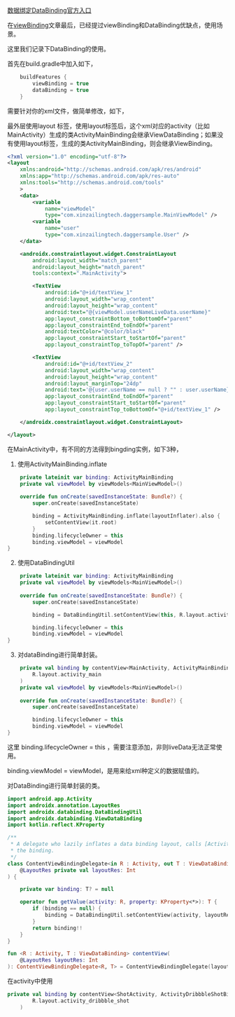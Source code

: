 
[数据绑定DataBinding官方入口](https://developer.android.com/topic/libraries/data-binding?hl=zh-cn "https://developer.android.com/topic/libraries/data-binding?hl=zh-cn")

在[viewBinding](https://github.com/edmond-biguys/beja-coder/tree/main/jetpack/viewbinding.md)文章最后，已经提过viewBinding和DataBinding优缺点，使用场景。

这里我们记录下DataBinding的使用。

首先在build.gradle中加入如下，

```gradle
    buildFeatures {
        viewBinding = true
        dataBinding = true
    }
```

需要针对你的xml文件，做简单修改，如下，

最外层使用layout 标签，使用layout标签后，这个xml对应的activity（比如MainActivity）生成的类ActivityMainBinding会继承ViewDataBinding；如果没有使用layout标签，生成的类ActivityMainBinding，则会继承ViewBinding。

```xml
<?xml version="1.0" encoding="utf-8"?>
<layout
    xmlns:android="http://schemas.android.com/apk/res/android"
    xmlns:app="http://schemas.android.com/apk/res-auto"
    xmlns:tools="http://schemas.android.com/tools"
    >
    <data>
        <variable
            name="viewModel"
            type="com.xinzailingtech.daggersample.MainViewModel" />
        <variable
            name="user"
            type="com.xinzailingtech.daggersample.User" />
    </data>

    <androidx.constraintlayout.widget.ConstraintLayout
        android:layout_width="match_parent"
        android:layout_height="match_parent"
        tools:context=".MainActivity">

        <TextView
            android:id="@+id/textView_1"
            android:layout_width="wrap_content"
            android:layout_height="wrap_content"
            android:text="@{viewModel.userNameLiveData.userName}"
            app:layout_constraintBottom_toBottomOf="parent"
            app:layout_constraintEnd_toEndOf="parent"
            android:textColor="@color/black"
            app:layout_constraintStart_toStartOf="parent"
            app:layout_constraintTop_toTopOf="parent" />

        <TextView
            android:id="@+id/textView_2"
            android:layout_width="wrap_content"
            android:layout_height="wrap_content"
            android:layout_marginTop="24dp"
            android:text='@{user.userName == null ? "" : user.userName}'
            app:layout_constraintEnd_toEndOf="parent"
            app:layout_constraintStart_toStartOf="parent"
            app:layout_constraintTop_toBottomOf="@+id/textView_1" />

    </androidx.constraintlayout.widget.ConstraintLayout>

</layout>

```

在MainActivity中，有不同的方法得到bingding实例，如下3种，

1. 使用ActivityMainBinding.inflate

```kotlin
    private lateinit var binding: ActivityMainBinding
    private val viewModel by viewModels<MainViewModel>()
  
    override fun onCreate(savedInstanceState: Bundle?) {
        super.onCreate(savedInstanceState)

        binding = ActivityMainBinding.inflate(layoutInflater).also {
            setContentView(it.root)
        }
        binding.lifecycleOwner = this
        binding.viewModel = viewModel
}
```


2. 使用DataBindingUtil

```kotlin
    private lateinit var binding: ActivityMainBinding
    private val viewModel by viewModels<MainViewModel>()
  
    override fun onCreate(savedInstanceState: Bundle?) {
        super.onCreate(savedInstanceState)

        binding = DataBindingUtil.setContentView(this, R.layout.activity_main)

        binding.lifecycleOwner = this
        binding.viewModel = viewModel
}
```

3. 对dataBinding进行简单封装。

```kotlin
    private val binding by contentView<MainActivity, ActivityMainBinding>(
        R.layout.activity_main
    )
    private val viewModel by viewModels<MainViewModel>()
  
    override fun onCreate(savedInstanceState: Bundle?) {
        super.onCreate(savedInstanceState)

        binding.lifecycleOwner = this
        binding.viewModel = viewModel
}
```



这里 binding.lifecycleOwner = this ，需要注意添加，非则liveData无法正常使用。

binding.viewModel = viewModel，是用来给xml种定义的数据赋值的。


对DataBinding进行简单封装的类。

```kotlin
import android.app.Activity
import androidx.annotation.LayoutRes
import androidx.databinding.DataBindingUtil
import androidx.databinding.ViewDataBinding
import kotlin.reflect.KProperty

/**
 * A delegate who lazily inflates a data binding layout, calls [Activity.setContentView] and returns
 * the binding.
 */
class ContentViewBindingDelegate<in R : Activity, out T : ViewDataBinding>(
    @LayoutRes private val layoutRes: Int
) {

    private var binding: T? = null

    operator fun getValue(activity: R, property: KProperty<*>): T {
        if (binding == null) {
            binding = DataBindingUtil.setContentView(activity, layoutRes)
        }
        return binding!!
    }
}

fun <R : Activity, T : ViewDataBinding> contentView(
    @LayoutRes layoutRes: Int
): ContentViewBindingDelegate<R, T> = ContentViewBindingDelegate(layoutRes)
```

在activity中使用

```kotlin
private val binding by contentView<ShotActivity, ActivityDribbbleShotBinding>(
        R.layout.activity_dribbble_shot
    )
```
